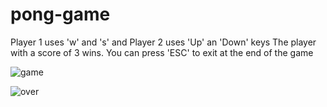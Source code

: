 # pong-game

Player 1 uses 'w' and 's' and Player 2 uses 'Up' an 'Down' keys
The player with a score of 3 wins.
You can press 'ESC' to exit at the end of the game


![game](https://github.com/hasanozz/pong-game/assets/123468504/aaa90f3e-a005-4d8e-9bb7-b9da3c2e599f)


![over](https://github.com/hasanozz/pong-game/assets/123468504/e5f9b8f5-9ad3-4136-a90e-ecc23f69841f)

